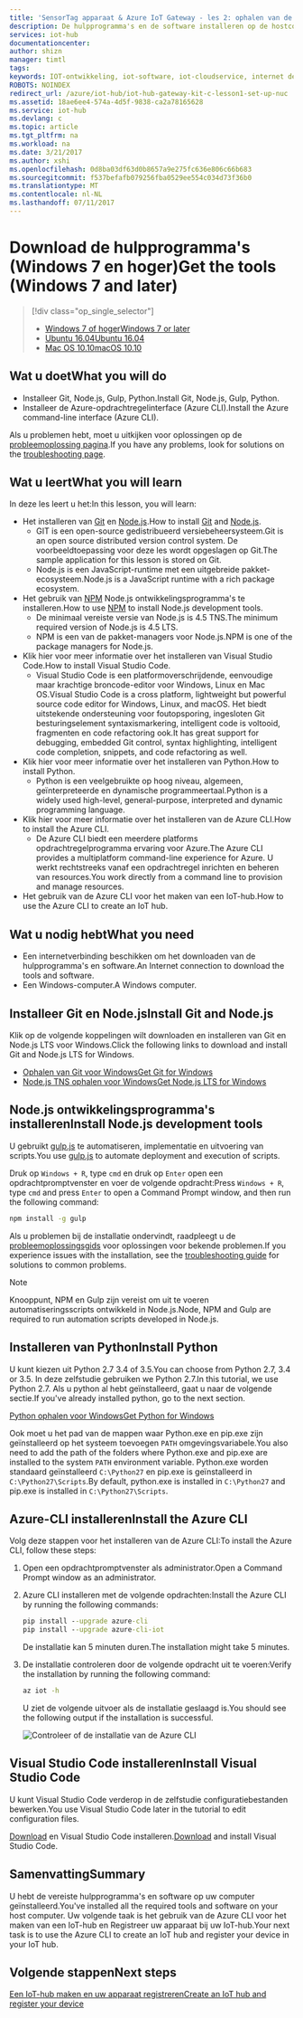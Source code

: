 ```yaml
---
title: 'SensorTag apparaat & Azure IoT Gateway - les 2: ophalen van de hulpprogramma''s (Windows) | Microsoft Docs'
description: De hulpprogramma's en de software installeren op de hostcomputer waarop Windows wordt uitgevoerd, een iothub maken en Registreer uw apparaat in de IoT-hub.
services: iot-hub
documentationcenter: 
author: shizn
manager: timtl
tags: 
keywords: IOT-ontwikkeling, iot-software, iot-cloudservice, internet der dingen software, azure cli, installeer git voor windows, gulp uitvoeren, knooppunt js windows installeren, npm in windows te installeren, python op windows installeren
ROBOTS: NOINDEX
redirect_url: /azure/iot-hub/iot-hub-gateway-kit-c-lesson1-set-up-nuc
ms.assetid: 18ae6ee4-574a-4d5f-9838-ca2a78165628
ms.service: iot-hub
ms.devlang: c
ms.topic: article
ms.tgt_pltfrm: na
ms.workload: na
ms.date: 3/21/2017
ms.author: xshi
ms.openlocfilehash: 0d8ba03df63d0b8657a9e275fc636e806c66b683
ms.sourcegitcommit: f537befafb079256fba0529ee554c034d73f36b0
ms.translationtype: MT
ms.contentlocale: nl-NL
ms.lasthandoff: 07/11/2017
---
```

# <a name="get-the-tools-windows-7-and-later"></a><span data-ttu-id="f833a-104">Download de hulpprogramma's (Windows 7 en hoger)</span><span class="sxs-lookup"><span data-stu-id="f833a-104">Get the tools (Windows 7 and later)</span></span>
> [!div class="op_single_selector"]
> * [<span data-ttu-id="f833a-105">Windows 7 of hoger</span><span class="sxs-lookup"><span data-stu-id="f833a-105">Windows 7 or later</span></span>](iot-hub-gateway-kit-c-lesson2-get-the-tools-win32.md)
> * [<span data-ttu-id="f833a-106">Ubuntu 16.04</span><span class="sxs-lookup"><span data-stu-id="f833a-106">Ubuntu 16.04</span></span>](iot-hub-gateway-kit-c-lesson2-get-the-tools-ubuntu.md)
> * [<span data-ttu-id="f833a-107">Mac OS 10.10</span><span class="sxs-lookup"><span data-stu-id="f833a-107">macOS 10.10</span></span>](iot-hub-gateway-kit-c-lesson2-get-the-tools-mac.md)

## <a name="what-you-will-do"></a><span data-ttu-id="f833a-108">Wat u doet</span><span class="sxs-lookup"><span data-stu-id="f833a-108">What you will do</span></span>

- <span data-ttu-id="f833a-109">Installeer Git, Node.js, Gulp, Python.</span><span class="sxs-lookup"><span data-stu-id="f833a-109">Install Git, Node.js, Gulp, Python.</span></span>
- <span data-ttu-id="f833a-110">Installeer de Azure-opdrachtregelinterface (Azure CLI).</span><span class="sxs-lookup"><span data-stu-id="f833a-110">Install the Azure command-line interface (Azure CLI).</span></span> 

<span data-ttu-id="f833a-111">Als u problemen hebt, moet u uitkijken voor oplossingen op de [probleemoplossing pagina](iot-hub-gateway-kit-c-troubleshooting.md).</span><span class="sxs-lookup"><span data-stu-id="f833a-111">If you have any problems, look for solutions on the [troubleshooting page](iot-hub-gateway-kit-c-troubleshooting.md).</span></span>

## <a name="what-you-will-learn"></a><span data-ttu-id="f833a-112">Wat u leert</span><span class="sxs-lookup"><span data-stu-id="f833a-112">What you will learn</span></span>

<span data-ttu-id="f833a-113">In deze les leert u het:</span><span class="sxs-lookup"><span data-stu-id="f833a-113">In this lesson, you will learn:</span></span>

- <span data-ttu-id="f833a-114">Het installeren van [Git](https://git-scm.com/) en [Node.js](https://nodejs.org/en/).</span><span class="sxs-lookup"><span data-stu-id="f833a-114">How to install [Git](https://git-scm.com/) and [Node.js](https://nodejs.org/en/).</span></span>
  - <span data-ttu-id="f833a-115">GIT is een open-source gedistribueerd versiebeheersysteem.</span><span class="sxs-lookup"><span data-stu-id="f833a-115">Git is an open source distributed version control system.</span></span> <span data-ttu-id="f833a-116">De voorbeeldtoepassing voor deze les wordt opgeslagen op Git.</span><span class="sxs-lookup"><span data-stu-id="f833a-116">The sample application for this lesson is stored on Git.</span></span>
  - <span data-ttu-id="f833a-117">Node.js is een JavaScript-runtime met een uitgebreide pakket-ecosysteem.</span><span class="sxs-lookup"><span data-stu-id="f833a-117">Node.js is a JavaScript runtime with a rich package ecosystem.</span></span>
- <span data-ttu-id="f833a-118">Het gebruik van [NPM](https://www.npmjs.com/) Node.js ontwikkelingsprogramma's te installeren.</span><span class="sxs-lookup"><span data-stu-id="f833a-118">How to use [NPM](https://www.npmjs.com/) to install Node.js development tools.</span></span>
  - <span data-ttu-id="f833a-119">De minimaal vereiste versie van Node.js is 4.5 TNS.</span><span class="sxs-lookup"><span data-stu-id="f833a-119">The minimum required version of Node.js is 4.5 LTS.</span></span>
  - <span data-ttu-id="f833a-120">NPM is een van de pakket-managers voor Node.js.</span><span class="sxs-lookup"><span data-stu-id="f833a-120">NPM is one of the package managers for Node.js.</span></span>
- <span data-ttu-id="f833a-121">Klik hier voor meer informatie over het installeren van Visual Studio Code.</span><span class="sxs-lookup"><span data-stu-id="f833a-121">How to install Visual Studio Code.</span></span>
  - <span data-ttu-id="f833a-122">Visual Studio Code is een platformoverschrijdende, eenvoudige maar krachtige broncode-editor voor Windows, Linux en Mac OS.</span><span class="sxs-lookup"><span data-stu-id="f833a-122">Visual Studio Code is a cross platform, lightweight but powerful source code editor for Windows, Linux, and macOS.</span></span> <span data-ttu-id="f833a-123">Het biedt uitstekende ondersteuning voor foutopsporing, ingesloten Git besturingselement syntaxismarkering, intelligent code is voltooid, fragmenten en code refactoring ook.</span><span class="sxs-lookup"><span data-stu-id="f833a-123">It has great support for debugging, embedded Git control, syntax highlighting, intelligent code completion, snippets, and code refactoring as well.</span></span>
- <span data-ttu-id="f833a-124">Klik hier voor meer informatie over het installeren van Python.</span><span class="sxs-lookup"><span data-stu-id="f833a-124">How to install Python.</span></span>
  - <span data-ttu-id="f833a-125">Python is een veelgebruikte op hoog niveau, algemeen, geïnterpreteerde en dynamische programmeertaal.</span><span class="sxs-lookup"><span data-stu-id="f833a-125">Python is a widely used high-level, general-purpose, interpreted and dynamic programming language.</span></span>
- <span data-ttu-id="f833a-126">Klik hier voor meer informatie over het installeren van de Azure CLI.</span><span class="sxs-lookup"><span data-stu-id="f833a-126">How to install the Azure CLI.</span></span>
  - <span data-ttu-id="f833a-127">De Azure CLI biedt een meerdere platforms opdrachtregelprogramma ervaring voor Azure.</span><span class="sxs-lookup"><span data-stu-id="f833a-127">The Azure CLI provides a multiplatform command-line experience for Azure.</span></span> <span data-ttu-id="f833a-128">U werkt rechtstreeks vanaf een opdrachtregel inrichten en beheren van resources.</span><span class="sxs-lookup"><span data-stu-id="f833a-128">You work directly from a command line to provision and manage resources.</span></span>
- <span data-ttu-id="f833a-129">Het gebruik van de Azure CLI voor het maken van een IoT-hub.</span><span class="sxs-lookup"><span data-stu-id="f833a-129">How to use the Azure CLI to create an IoT hub.</span></span>

## <a name="what-you-need"></a><span data-ttu-id="f833a-130">Wat u nodig hebt</span><span class="sxs-lookup"><span data-stu-id="f833a-130">What you need</span></span>

- <span data-ttu-id="f833a-131">Een internetverbinding beschikken om het downloaden van de hulpprogramma's en software.</span><span class="sxs-lookup"><span data-stu-id="f833a-131">An Internet connection to download the tools and software.</span></span>
- <span data-ttu-id="f833a-132">Een Windows-computer.</span><span class="sxs-lookup"><span data-stu-id="f833a-132">A Windows computer.</span></span>

## <a name="install-git-and-nodejs"></a><span data-ttu-id="f833a-133">Installeer Git en Node.js</span><span class="sxs-lookup"><span data-stu-id="f833a-133">Install Git and Node.js</span></span>

<span data-ttu-id="f833a-134">Klik op de volgende koppelingen wilt downloaden en installeren van Git en Node.js LTS voor Windows.</span><span class="sxs-lookup"><span data-stu-id="f833a-134">Click the following links to download and install Git and Node.js LTS for Windows.</span></span>

- [<span data-ttu-id="f833a-135">Ophalen van Git voor Windows</span><span class="sxs-lookup"><span data-stu-id="f833a-135">Get Git for Windows</span></span>](https://git-scm.com/download/win/)
- [<span data-ttu-id="f833a-136">Node.js TNS ophalen voor Windows</span><span class="sxs-lookup"><span data-stu-id="f833a-136">Get Node.js LTS for Windows</span></span>](https://nodejs.org/en/)

## <a name="install-nodejs-development-tools"></a><span data-ttu-id="f833a-137">Node.js ontwikkelingsprogramma's installeren</span><span class="sxs-lookup"><span data-stu-id="f833a-137">Install Node.js development tools</span></span>

<span data-ttu-id="f833a-138">U gebruikt [gulp.js](http://gulpjs.com/) te automatiseren, implementatie en uitvoering van scripts.</span><span class="sxs-lookup"><span data-stu-id="f833a-138">You use [gulp.js](http://gulpjs.com/) to automate deployment and execution of scripts.</span></span>

<span data-ttu-id="f833a-139">Druk op `Windows + R`, type `cmd` en druk op `Enter` open een opdrachtpromptvenster en voer de volgende opdracht:</span><span class="sxs-lookup"><span data-stu-id="f833a-139">Press `Windows + R`, type `cmd` and press `Enter` to open a Command Prompt window, and then run the following command:</span></span>

```cmd
npm install -g gulp
```

<span data-ttu-id="f833a-140">Als u problemen bij de installatie ondervindt, raadpleegt u de [probleemoplossingsgids](iot-hub-gateway-kit-c-troubleshooting.md) voor oplossingen voor bekende problemen.</span><span class="sxs-lookup"><span data-stu-id="f833a-140">If you experience issues with the installation, see the [troubleshooting guide](iot-hub-gateway-kit-c-troubleshooting.md) for solutions to common problems.</span></span>

> [!Note]
> <span data-ttu-id="f833a-141">Knooppunt, NPM en Gulp zijn vereist om uit te voeren automatiseringsscripts ontwikkeld in Node.js.</span><span class="sxs-lookup"><span data-stu-id="f833a-141">Node, NPM and Gulp are required to run automation scripts developed in Node.js.</span></span>

## <a name="install-python"></a><span data-ttu-id="f833a-142">Installeren van Python</span><span class="sxs-lookup"><span data-stu-id="f833a-142">Install Python</span></span>

<span data-ttu-id="f833a-143">U kunt kiezen uit Python 2.7 3.4 of 3.5.</span><span class="sxs-lookup"><span data-stu-id="f833a-143">You can choose from Python 2.7, 3.4 or 3.5.</span></span> <span data-ttu-id="f833a-144">In deze zelfstudie gebruiken we Python 2.7.</span><span class="sxs-lookup"><span data-stu-id="f833a-144">In this tutorial, we use Python 2.7.</span></span> <span data-ttu-id="f833a-145">Als u python al hebt geïnstalleerd, gaat u naar de volgende sectie.</span><span class="sxs-lookup"><span data-stu-id="f833a-145">If you've already installed python, go to the next section.</span></span>

[<span data-ttu-id="f833a-146">Python ophalen voor Windows</span><span class="sxs-lookup"><span data-stu-id="f833a-146">Get Python for Windows</span></span>](https://www.python.org/downloads/)

<span data-ttu-id="f833a-147">Ook moet u het pad van de mappen waar Python.exe en pip.exe zijn geïnstalleerd op het systeem toevoegen `PATH` omgevingsvariabele.</span><span class="sxs-lookup"><span data-stu-id="f833a-147">You also need to add the path of the folders where Python.exe and pip.exe are installed to the system `PATH` environment variable.</span></span> <span data-ttu-id="f833a-148">Python.exe worden standaard geïnstalleerd `C:\Python27` en pip.exe is geïnstalleerd in `C:\Python27\Scripts`.</span><span class="sxs-lookup"><span data-stu-id="f833a-148">By default, python.exe is installed in `C:\Python27` and pip.exe is installed in `C:\Python27\Scripts`.</span></span>

## <a name="install-the-azure-cli"></a><span data-ttu-id="f833a-149">Azure-CLI installeren</span><span class="sxs-lookup"><span data-stu-id="f833a-149">Install the Azure CLI</span></span>

<span data-ttu-id="f833a-150">Volg deze stappen voor het installeren van de Azure CLI:</span><span class="sxs-lookup"><span data-stu-id="f833a-150">To install the Azure CLI, follow these steps:</span></span>

1. <span data-ttu-id="f833a-151">Open een opdrachtpromptvenster als administrator.</span><span class="sxs-lookup"><span data-stu-id="f833a-151">Open a Command Prompt window as an administrator.</span></span>

2. <span data-ttu-id="f833a-152">Azure CLI installeren met de volgende opdrachten:</span><span class="sxs-lookup"><span data-stu-id="f833a-152">Install the Azure CLI by running the following commands:</span></span>

   ```cmd
   pip install --upgrade azure-cli
   pip install --upgrade azure-cli-iot
   ```

   <span data-ttu-id="f833a-153">De installatie kan 5 minuten duren.</span><span class="sxs-lookup"><span data-stu-id="f833a-153">The installation might take 5 minutes.</span></span>

3. <span data-ttu-id="f833a-154">De installatie controleren door de volgende opdracht uit te voeren:</span><span class="sxs-lookup"><span data-stu-id="f833a-154">Verify the installation by running the following command:</span></span>

   ```cmd
   az iot -h
   ```

   <span data-ttu-id="f833a-155">U ziet de volgende uitvoer als de installatie geslaagd is.</span><span class="sxs-lookup"><span data-stu-id="f833a-155">You should see the following output if the installation is successful.</span></span>

   ![Controleer of de installatie van de Azure CLI](media/iot-hub-gateway-kit-lessons/lesson2/az_iot_help_win.png)

## <a name="install-visual-studio-code"></a><span data-ttu-id="f833a-157">Visual Studio Code installeren</span><span class="sxs-lookup"><span data-stu-id="f833a-157">Install Visual Studio Code</span></span>

<span data-ttu-id="f833a-158">U kunt Visual Studio Code verderop in de zelfstudie configuratiebestanden bewerken.</span><span class="sxs-lookup"><span data-stu-id="f833a-158">You use Visual Studio Code later in the tutorial to edit configuration files.</span></span>

<span data-ttu-id="f833a-159">[Download](https://code.visualstudio.com/docs/setup/windows) en Visual Studio Code installeren.</span><span class="sxs-lookup"><span data-stu-id="f833a-159">[Download](https://code.visualstudio.com/docs/setup/windows) and install Visual Studio Code.</span></span>

## <a name="summary"></a><span data-ttu-id="f833a-160">Samenvatting</span><span class="sxs-lookup"><span data-stu-id="f833a-160">Summary</span></span>

<span data-ttu-id="f833a-161">U hebt de vereiste hulpprogramma's en software op uw computer geïnstalleerd.</span><span class="sxs-lookup"><span data-stu-id="f833a-161">You've installed all the required tools and software on your host computer.</span></span> <span data-ttu-id="f833a-162">Uw volgende taak is het gebruik van de Azure CLI voor het maken van een IoT-hub en Registreer uw apparaat bij uw IoT-hub.</span><span class="sxs-lookup"><span data-stu-id="f833a-162">Your next task is to use the Azure CLI to create an IoT hub and register your device in your IoT hub.</span></span>

## <a name="next-steps"></a><span data-ttu-id="f833a-163">Volgende stappen</span><span class="sxs-lookup"><span data-stu-id="f833a-163">Next steps</span></span>
[<span data-ttu-id="f833a-164">Een IoT-hub maken en uw apparaat registreren</span><span class="sxs-lookup"><span data-stu-id="f833a-164">Create an IoT hub and register your device</span></span>](iot-hub-gateway-kit-c-lesson2-register-device.md)
